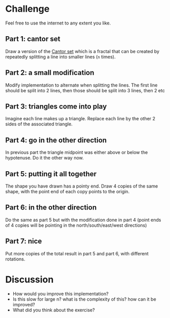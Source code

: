 # Challenge

Feel free to use the internet to any extent you like.

## Part 1: cantor set

Draw a version of the [Cantor set](https://en.wikipedia.org/wiki/Cantor_set) which is a fractal that can be created by repeatedly splitting a line into smaller lines (`n` times).

## Part 2: a small modification

Modify implementation to alternate when splitting the lines. The first line should be split into 2 lines, then those should be split into 3 lines, then 2 etc

## Part 3: triangles come into play

Imagine each line makes up a triangle. Replace each line by the other 2 sides of the associated triangle.

## Part 4: go in the other direction

In previous part the triangle midpoint was either above or below the hypotenuse. Do it the other way now.

## Part 5: putting it all together
The shape you have drawn has a pointy end. Draw 4 copies of the same shape, with the point end of each copy points to the origin.

## Part 6: in the other direction
Do the same as part 5 but with the modification done in part 4 (point ends of 4 copies will be pointing in the north/south/east/west directions)

## Part 7: nice
Put more copies of the total result in part 5 and part 6, with different rotations.


# Discussion
- How would you improve this implementation?
- Is this slow for large n? what is the complexity of this? how can it be improved?
- What did you think about the exercise?
